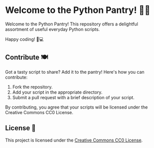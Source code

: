 # Welcome to the Python Pantry! 🐍🍫

Welcome to the Python Pantry! This repository offers a delightful assortment of useful everyday Python scripts.

Happy coding! 🐍💻

## Contribute 🍽️

Got a tasty script to share? Add it to the pantry! Here's how you can contribute:

1. Fork the repository.
2. Add your script in the appropriate directory.
3. Submit a pull request with a brief description of your script.

By contributing, you agree that your scripts will be licensed under the Creative Commons CC0 License.

## License 📜

This project is licensed under the [Creative Commons CC0 License](LICENSE).
